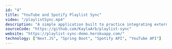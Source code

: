 ```yaml
---
id: "4"
title: "YouTube and Spotify Playlist Sync"
video: "/playlistSync.mp4"
description: "A simple application built to practice integrating external APIs. Users are first prompted to authorize their Spotify account, then they can create or delete their Spotify playlists and add songs from a YouTube playlist to one of their Spotify playlists."
sourceCode: "https://github.com/KaylaArb/playlist-sync"
website: "https://playlist-sync-demo.herokuapp.com/"
technology: ["Next.JS", "Spring Boot", "Spotify API", "YouTube API"]
---
```


